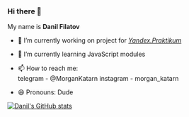 ### Hi there 👋

My name is **Danil Filatov**


- 🔭 I’m currently working on project for [*Yandex.Praktikum*](http://practicum.yandex.ru)
- 🌱 I’m currently learning JavaScript modules
- 📫 How to reach me:   
telegram - @MorganKatarn 
instagram - morgan_katarn

- 😄 Pronouns: Dude

[![Danil's GitHub stats](https://github-readme-stats.vercel.app/api?username=KaerMorgan&count_private=true&theme=radical)](https://github.com/anuraghazra/github-readme-stats)
